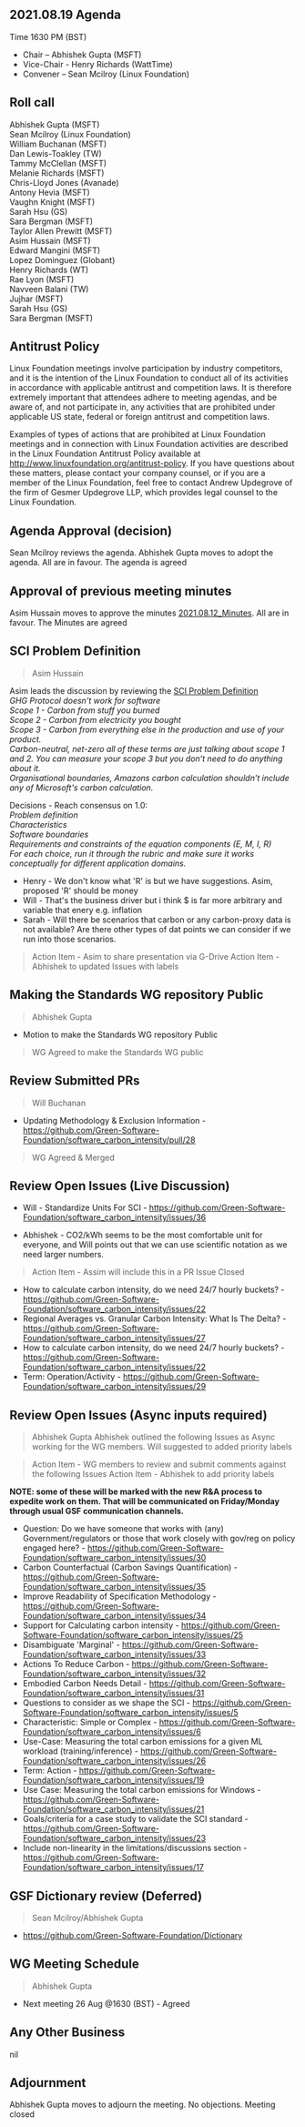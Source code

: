 ## 2021.08.19 Agenda
Time 1630 PM (BST)

- Chair – Abhishek Gupta (MSFT)<br>
- Vice-Chair - Henry Richards (WattTime)<br>
- Convener – Sean Mcilroy (Linux Foundation)<br>
  
## Roll call
Abhishek Gupta (MSFT) <br>
Sean Mcilroy (Linux Foundation) <br>
William Buchanan (MSFT) <br>
Dan Lewis-Toakley (TW) <br>
Tammy McClellan (MSFT) <br>
Melanie Richards (MSFT) <br>
Chris-Lloyd Jones (Avanade) <br>
Antony Hevia (MSFT) <br>
Vaughn Knight (MSFT)<br>
Sarah Hsu (GS) <br>
Sara Bergman (MSFT) <br>
Taylor Allen Prewitt (MSFT) <br>
Asim Hussain (MSFT)<br>
Edward Mangini (MSFT)<br>
Lopez Dominguez (Globant)<br>
Henry Richards (WT)<br>
Rae Lyon (MSFT)<br>
Navveen Balani (TW)<br>
Jujhar (MSFT)<br>
Sarah Hsu (GS)<br>
Sara Bergman (MSFT)<br>

  
## Antitrust Policy
Linux Foundation meetings involve participation by industry competitors, and it is the intention of the Linux Foundation to conduct 
all of its activities in accordance with applicable antitrust and competition laws. 
It is therefore extremely important that attendees adhere to meeting agendas, and be aware of, and not participate in, any activities 
that are prohibited under applicable US state, federal or foreign antitrust and competition laws.

Examples of types of actions that are prohibited at Linux Foundation meetings and in connection with Linux Foundation activities are 
described in the Linux Foundation Antitrust Policy available at http://www.linuxfoundation.org/antitrust-policy. 
If you have questions about these matters, please contact your company counsel, or if you are a member of the Linux Foundation, 
feel free to contact Andrew Updegrove of the firm of Gesmer Updegrove LLP, which provides legal counsel to the Linux Foundation.
  
## Agenda Approval (decision) 
Sean Mcilroy reviews the agenda. Abhishek Gupta moves to adopt the agenda. All are in favour. The agenda is agreed
  
## Approval of previous meeting minutes
Asim Hussain moves to approve the minutes [2021.08.12_Minutes](https://github.com/Green-Software-Foundation/standards_wg/blob/main/Agenda_Minutes/2021.08.12_Minutes.md). All are in favour. The Minutes are agreed

## SCI Problem Definition
> Asim Hussain

Asim leads the discussion by reviewing the [SCI Problem Definition](https://docs.google.com/presentation/d/1__0giL3F290uloRzUIJY2iT7Shpc-0QyQVxveCTf6ds/edit#slide=id.p)<br>
*GHG Protocol doesn’t work for software*<br>
*Scope 1 - Carbon from stuff you burned*<br>
*Scope 2 - Carbon from electricity you bought*<br>
*Scope 3 - Carbon from everything else in the production and use of your product.*<br>
*Carbon-neutral, net-zero all of these terms are just talking about scope 1 and 2. You can measure your scope 3 but you don’t need to do anything about it.*<br>
*Organisational boundaries, Amazons carbon calculation shouldn’t include any of Microsoft's carbon calculation.*<br>

Decisions - Reach consensus on 1.0: <br>
*Problem definition* <br>
*Characteristics* <br>
*Software boundaries* <br>
*Requirements and constraints of the equation components (E, M, I, R)* <br>
*For each choice, run it through the rubric and make sure it works conceptually for different application domains.* <br>

- Henry - We don't know what 'R' is but we have suggestions. Asim, proposed 'R' should be money
- Will - That's the business driver but i think $ is far more arbitrary and variable that enery e.g. inflation 
- Sarah - Will there be scenarios that carbon or any carbon-proxy data is not available? Are there other types of dat points we can consider if we run into those scenarios.

> Action Item - Asim to share presentation via G-Drive
> Action Item - Abhishek to updated Issues with labels

## Making the Standards WG repository Public
> Abhishek Gupta
- Motion to make the Standards WG repository Public
> WG Agreed to make the Standards WG public

## Review Submitted PRs
> Will Buchanan
- Updating Methodology & Exclusion Information - https://github.com/Green-Software-Foundation/software_carbon_intensity/pull/28
> WG Agreed & Merged

## Review Open Issues (Live Discussion)
- Will - Standardize Units For SCI - https://github.com/Green-Software-Foundation/software_carbon_intensity/issues/36

- Abhishek - CO2/kWh seems to be the most comfortable unit for everyone, and Will points out that we can use scientific notation as we need larger numbers.
> Action Item - Assim will include this in a PR
> Issue Closed

- How to calculate carbon intensity, do we need 24/7 hourly buckets? - https://github.com/Green-Software-Foundation/software_carbon_intensity/issues/22
- Regional Averages vs. Granular Carbon Intensity: What Is The Delta? - https://github.com/Green-Software-Foundation/software_carbon_intensity/issues/27
- How to calculate carbon intensity, do we need 24/7 hourly buckets? - https://github.com/Green-Software-Foundation/software_carbon_intensity/issues/22
- Term: Operation/Activity - https://github.com/Green-Software-Foundation/software_carbon_intensity/issues/29

## Review Open Issues (Async inputs required)
> Abhishek Gupta
Abhishek outlined the following Issues as Async working for the WG members.
Will suggested to added priority labels

> Action Item - WG members to review and submit comments against the following Issues
> Action Item - Abhishek to add priority labels

**NOTE: some of these will be marked with the new R&A process to expedite work on them. That will be communicated on Friday/Monday through usual GSF communication channels.**

- Question: Do we have someone that works with (any) Government/regulators or those that work closely with gov/reg on policy engaged here? - https://github.com/Green-Software-Foundation/software_carbon_intensity/issues/30
- Carbon Counterfactual (Carbon Savings Quantification) - https://github.com/Green-Software-Foundation/software_carbon_intensity/issues/35
- Improve Readability of Specification Methodology - https://github.com/Green-Software-Foundation/software_carbon_intensity/issues/34
- Support for Calculating carbon intensity - https://github.com/Green-Software-Foundation/software_carbon_intensity/issues/25
- Disambiguate 'Marginal' - https://github.com/Green-Software-Foundation/software_carbon_intensity/issues/33
- Actions To Reduce Carbon - https://github.com/Green-Software-Foundation/software_carbon_intensity/issues/32
- Embodied Carbon Needs Detail - https://github.com/Green-Software-Foundation/software_carbon_intensity/issues/31
- Questions to consider as we shape the SCI - https://github.com/Green-Software-Foundation/software_carbon_intensity/issues/5
- Characteristic: Simple or Complex - https://github.com/Green-Software-Foundation/software_carbon_intensity/issues/6
- Use-Case: Measuring the total carbon emissions for a given ML workload (training/inference) - https://github.com/Green-Software-Foundation/software_carbon_intensity/issues/26
- Term: Action - https://github.com/Green-Software-Foundation/software_carbon_intensity/issues/19
- Use Case: Measuring the total carbon emissions for Windows - https://github.com/Green-Software-Foundation/software_carbon_intensity/issues/21
- Goals/criteria for a case study to validate the SCI standard - https://github.com/Green-Software-Foundation/software_carbon_intensity/issues/23
- Include non-linearity in the limitations/discussions section - https://github.com/Green-Software-Foundation/software_carbon_intensity/issues/17

## GSF Dictionary review (Deferred)
> Sean Mcilroy/Abhishek Gupta
- https://github.com/Green-Software-Foundation/Dictionary

## WG Meeting Schedule
> Abhishek Gupta
- Next meeting 26 Aug @1630 (BST) - Agreed

## Any Other Business
nil

## Adjournment
Abhishek Gupta moves to adjourn the meeting. No objections. Meeting closed
